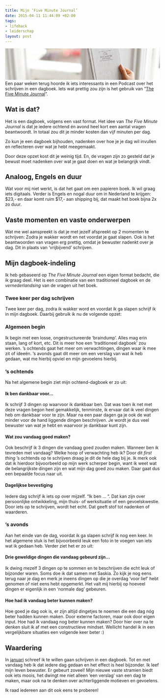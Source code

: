 ```yaml
---
title: Mijn ‘Five Minute Journal’
date: 2015-04-11 11:44:09 +02:00
tags:
- lifehack
- leiderschap
layout: post
---
```


![Five Minute Journal](/content/images/2015/04/fiveminutejournal.jpg)
Een paar weken terug hoorde ik iets interessants in een Podcast over het schrijven in een dagboek. Iets wat prettig zou zijn is het gebruik van “[The Five Minute Journal](http://www.fiveminutejournal.com/)”.

## Wat is dat?
Het is een dagboek, volgens een vast format. Het idee van *The Five Minute Journal* is dat je iedere ochtend én avond heel kort een aantal vragen beantwoordt. In totaal zou dit je minder kosten dan vijf minuten per dag.

Zo kun je een dagboek bijhouden, nadenken over hoe je je dag wil invullen en reflecteren over wat je hebt meegemaakt.

Door deze opzet kost dit je weinig tijd. En, de vragen zijn zo gesteld dat je bewust moet nadenken over wat je gaat doen en wat je belangrijk vindt.

## Analoog, Engels en duur
Wat voor mij niet werkt, is dat het gaat om een papieren boek. Ik wil graag iets digitaals. Verder is Engels en nogal duur om in Nederland te krijgen: $23,- en daar komt ruim $17,- aan shipping bij, dat maakt het boek bijna 2x zo duur.

## Vaste momenten en vaste onderwerpen
Wat me wel aanspreekt is dat je met jezelf afspreekt op 2 momenten te schrijven: Zodra je wakker wordt en net voordat je gaat slapen. Ook is het beantwoorden van vragen erg prettig, omdat je bewuster nadenkt over je dag. Dit in plaats van ‘vrijbijvend’ schrijven.

## Mijn dagboek-indeling
Ik heb gebaseerd op *The Five Minute Journal* een eigen format bedacht, die ik graag deel. Het is een combinatie van een traditioneel dagboek en de *vernederlandsing* van de vragen uit het boek.

### Twee keer per dag schrijven
Twee keer per dag, zodra ik wakker word en voordat ik ga slapen schrijf ik in mijn dagboek. Daarbij gebruik ik nu de volgende opzet:

### Algemeen begin
Ik begin met een losse, ongestructureerde ‘braindump’. Alles mag erin staan, lang of kort, etc. Dit is meer hoe een ‘traditioneel dagboek’ zou werken. ’s ochtends gaat het meer om verwachtingen, dingen waar ik mee zit of ideeën. ’s avonds gaat dit meer om een verslag van wat ik heb gedaan, wat me hierbij opviel en mijn gevoelens hierbij.

### ’s ochtends
Na het algemene begin ziet mijn ochtend-dagboek er zo uit:

#### Ik ben dankbaar voor…
Ik schrijf 3 dingen op waarvoor ik dankbaar ben. Dat was toen ik net met deze vragen begon heel gemakkelijk, tenminste, ik ervaar dat ik veel dingen heb om dankbaar voor te zijn. Maar na een paar dagen ga je ook de wat minder voor de hand liggende dingen beschrijven. Je wordt je dus veel bewuster van wat je hebt en waarvoor je dankbaar kunt zijn.

#### Wat zou vandaag goed maken?
Ook beschrijf ik 3 dingen die vandaag goed zouden maken. Wanneer ben ik tevreden met vandaag? Welke hoop of verwachting heb ik? Door dit *first thing* ’s ochtends op te schrijven draag je dit de hele dag bij je. Ik merk ook dat ik hierdoor bijvoorbeeld op mijn werk scherper begin, want ik weet wat de belangrijkste dingen zijn en wat mijn dag goed zou maken. Daar gaat dus een bepaalde focus naar uit.

#### Dagelijkse bevestiging
Iedere dag schrijf ik iets op over mijzelf. “Ik ben … “. Dat kan zijn over persoonlijke ontwikkeling, mijn thuis- of werksituatie of een gevoelskwestie. Door iets op te schrijven, wordt het echt. Dat geeft stof tot nadenken of waarderen.

### ’s avonds
Aan het einde van de dag, voordat ik ga slapen schrijf ik nog een keer. In het algemene stuk is het bijvoorbeeld leuk een foto in te voegen van iets wat ik gedaan heb. Verder ziet het er zo uit:

#### Drie geweldige dingen die vandaag gebeurd zijn…
Ik dwing mezelf 3 dingen op te sommen en te beschrijven die echt leuk of bijzonder waren. Soms doe ik dat samen met Saskia. Zo kijk je nog eens terug naar je dag en merk je ineens dingen op die je overdag ‘voor lief’ hebt genomen of niet eens hebt opgemerkt. Het valt mij hierbij op hoeveel dingen er eigenlijk in een ‘normale dag’ gebeuren.

#### Hoe had ik vandaag beter kunnen maken?
Hoe goed je dag ook is, er zijn altijd dingetjes te noemen die een dag nóg beter hadden kunnen maken. Door externe factoren, maar ook door eigen input. Hoe had ík vandaag nog beter kunnen maken? Door hier over na te denken sluit ik af met een constructieve mindset. Wellicht handel ik in een vergelijkbare situaties een volgende keer beter :)

## Waardering
In [januari](http://www.rogiervandenberg.nl/wie-schrijft-die-blijft/) schreef ik te willen gaan schrijven in een dagboek. Tot en met vandaag heb ik dat iedere dag gedaan en het effect is heel bijzonder. Ik leef mijn leven bewuster. Er gebeurt zoveel! Mijn nieuwe vaste stramien biedt ook iets moois, het dwingt me niet alleen ‘een verslag’ van een dag te maken, maar ook na te denken over achterliggende motieven en gevoelens.

Ik raad iedereen aan dit ook eens te proberen!